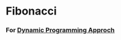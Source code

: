 # Fibonacci

### For [Dynamic Programming Approch](https://github.com/SazinSamin/Samin_Reading_Room/tree/main/Algorithm/Dynamic%20Programming/Fibonacci)  
